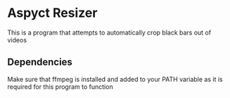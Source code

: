 <h1>Aspyct Resizer</h1>
<p1>This is a program that attempts to automatically crop black bars out of videos</p1>

<h2>Dependencies</h2>
<p1>Make sure that ffmpeg is installed and added to your PATH variable as it is required for this program to function</p1>
